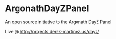 ArgonathDayZPanel
=================

An open source initiative to the Argonath DayZ Panel

Live @ http://projects.derek-martinez.us/dayz/
